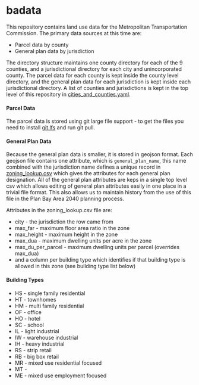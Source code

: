 # badata

This repository contains land use data for the Metropolitan Transportation Commission.  The primary data sources at this time are:

* Parcel data by county
* General plan data by jurisdiction

The directory structure maintains one county directory for each of the 9 counties, and a jurisdictional directory for each city and unincorporated county.  The parcel data for each county is kept inside the county level directory, and the general plan data for each jurisdiction is kept inside each jurisdictional directory.  A list of counties and jurisdictions is kept in the top level of this repository in [cities_and_counties.yaml](https://github.com/oaklandanalytics/badata/blob/master/cities_and_counties.yaml).

#### Parcel Data

The parcel data is stored using git large file support - to get the files you need to install [git lfs](https://git-lfs.github.com/) and run git pull.

#### General Plan Data

Because the general plan data is smaller, it is stored in geojson format.  Each geojson file contains one attribute, which is `general_plan_name`, this name combined with the jurisdiction name defines a unique record in [zoning_lookup.csv](https://github.com/oaklandanalytics/badata/blob/master/zoning_lookup.csv) which gives the attributes for each general plan designation.  All of the general plan attributes are keps in a single top level csv which allows editing of general plan attributes easily in one place in a trivial file format.  This also allows us to maintain history from the use of this file in the Plan Bay Area 2040 planning process.

Attributes in the zoning_lookup.csv file are:

* city - the jurisdiction the row came from
* max_far - maximum floor area ratio in the zone
* max_height - maximum height in the zone
* max_dua - maximum dwelling units per acre in the zone
* max_du_per_parcel - maximum dwelling units per parcel (overrides max_dua)
* and a column per building type which identifies if that building type is allowed in this zone (see building type list below)

#### Building Types

* HS - single family residential
* HT - townhomes
* HM - multi family residential
* OF - office
* HO - hotel
* SC - school
* IL - light industrial
* IW - warehouse industrial
* IH - heavy industrial
* RS - strip retail
* RB - big box retail
* MR - mixed use residential focused
* MT - 
* ME - mixed use employment focused
